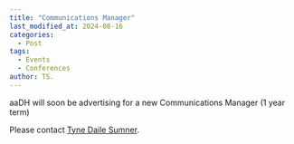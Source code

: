 ```yaml
---
title: "Communications Manager"
last_modified_at: 2024-08-16
categories:
  - Post
tags:
  - Events
  - Conferences
author: TS.
---
```


aaDH will soon be advertising for a new Communications Manager (1 year term)


Please contact  [Tyne Daile Sumner](mailto:tyne.sumner@anu.edu.au?subject=Fantastic%20Futures%20-%20Algorithmic%20Humanities). 
